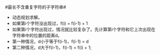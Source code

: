 #最长不含重复字符的子字符串#

*   动态规划求解。
*   如果第i个字符没出现过，f(i) = f(i-1) + 1
*   如果第i个字符出现过，情况就比较复杂了。先计算第i个字符和它上次出现在字符串中的位置的距离d。
*   第一种情况，d小于等于f(i-1)，f(i-1) = d
*   第二种情况，d大于f(i-1)，f(i-1) = f(i) + 1;